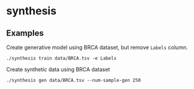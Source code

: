 # synthesis




## Examples
Create generative model using BRCA dataset, but remove `Labels` column.

```
./synthesis train data/BRCA.tsv -e Labels
```

Create synthetic data using BRCA dataset 

```
./synthesis gen data/BRCA.tsv --num-sample-gen 250
```